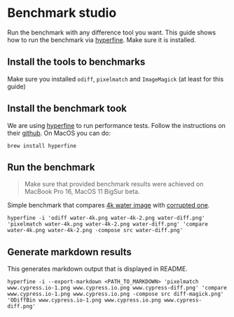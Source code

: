 # Benchmark studio

Run the benchmark with any difference tool you want. This guide shows how to run the benchmark via [hyperfine](https://github.com/sharkdp/hyperfine). Make sure it is installed.

## Install the tools to benchmarks

Make sure you installed `odiff`, `pixelmatch` and `ImageMagick` (at least for this guide)

## Install the benchmark took

We are using [hyperfine](https://github.com/sharkdp/hyperfine) to run performance tests. Follow the instructions on their [github](https://github.com/sharkdp/hyperfine). On MacOS you can do:

```
brew install hyperfine
```

## Run the benchmark

> Make sure that provided benchmark results were achieved on MacBook Pro 16, MacOS 11 BigSur beta.

Simple benchmark that compares [4k water image](./water-4k.png) with [corrupted one](./water-4k-2.png).

```
hyperfine -i 'odiff water-4k.png water-4k-2.png water-diff.png'  'pixelmatch water-4k.png water-4k-2.png water-diff.png' 'compare water-4k.png water-4k-2.png -compose src water-diff.png'

```

## Generate markdown results

This generates markdown output that is displayed in README.

```
hyperfine -i --export-markdown <PATH_TO_MARKDOWN> 'pixelmatch www.cypress.io-1.png www.cypress.io.png www.cypress-diff.png' 'compare www.cypress.io-1.png www.cypress.io.png -compose src diff-magick.png' 'ODiffBin www.cypress.io-1.png www.cypress.io.png www.cypress-diff.png'
```
